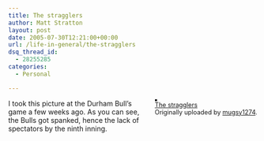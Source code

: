 ```yaml
---
title: The stragglers
author: Matt Stratton
layout: post
date: 2005-07-30T12:21:00+00:00
url: /life-in-general/the-stragglers
dsq_thread_id:
  - 28255285
categories:
  - Personal

---
```

<div style="float:right;margin-left:10px;margin-bottom:10px;">
  <a href="https://www.flickr.com/photos/mugsy/29716194/" title="photo sharing"><img src="https://photos23.flickr.com/29716194_480c35825d_m.jpg" alt="" style="border:solid 2px #000000;" /></a> <br /> <span style="font-size:.9em;margin-top:0;"> <a href="https://www.flickr.com/photos/mugsy/29716194/">The stragglers</a> <br /> Originally uploaded by <a href="https://www.flickr.com/people/mugsy/">mugsy1274</a>. </span>
</div>

I took this picture at the Durham Bull&#8217;s game a few weeks ago. As you can see, the Bulls got spanked, hence the lack of spectators by the ninth inning.